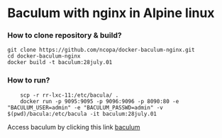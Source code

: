# Baculum with nginx in Alpine linux

### How to clone repository & build?  

    git clone https://github.com/ncopa/docker-baculum-nginx.git
    cd docker-baculum-nginx
    docker build -t baculum:28july.01

### How to run?  

		scp -r rr-lxc-11:/etc/bacula/ .
		docker run -p 9095:9095 -p 9096:9096 -p 8090:80 -e "BACULUM_USER=admin" -e "BACULUM_PASSWD=admin" -v $(pwd)/bacula:/etc/bacula -it baculum:28july.01

Access baculum by clicking this link [baculum](http://localhost:9095)
